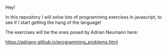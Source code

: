 Hey!

In this repository I will solve lots of programming exercises in javascript, to see if I start getting the hang of the language!

The exercises will be the ones posed by Adrian Neumann here:

<https://adriann.github.io/programming_problems.html>

